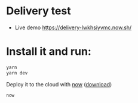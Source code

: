 # Delivery test
- Live demo https://delivery-lwkhsiyvmc.now.sh/


# Install it and run:

```bash
yarn
yarn dev
```

Deploy it to the cloud with [now](https://zeit.co/now) ([download](https://zeit.co/download))

```bash
now
```
